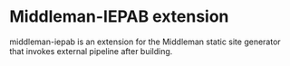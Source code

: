 # Middleman-IEPAB extension

middleman-iepab is an extension for the Middleman static site generator that invokes external pipeline after building.

